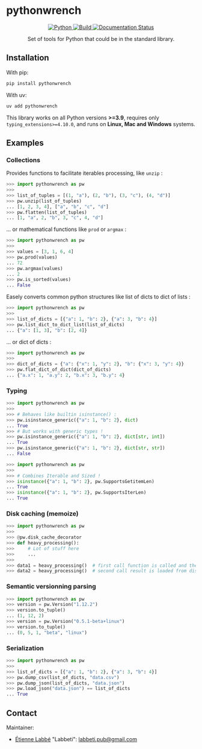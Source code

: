 # pythonwrench

<center>

<a href="https://www.python.org/">
    <img alt="Python" src="https://img.shields.io/badge/-Python 3.9+-blue?style=for-the-badge&logo=python&logoColor=white">
</a>
<a href="https://github.com/Labbeti/pythonwrench/actions">
    <img alt="Build" src="https://img.shields.io/github/actions/workflow/status/Labbeti/pythonwrench/test.yaml?branch=main&style=for-the-badge&logo=github">
</a>
<a href='https://pythonwrench.readthedocs.io/en/stable/?badge=stable'>
    <img src='https://readthedocs.org/projects/pythonwrench/badge/?version=stable&style=for-the-badge' alt='Documentation Status' />
</a>

Set of tools for Python that could be in the standard library.

</center>


## Installation

With pip:
```bash
pip install pythonwrench
```

With uv:
```bash
uv add pythonwrench
```

This library works on all Python versions **>=3.9**, requires only `typing_extensions>=4.10.0`, and runs on **Linux, Mac and Windows** systems.

## Examples

### Collections

Provides functions to facilitate iterables processing, like `unzip` :

```python
>>> import pythonwrench as pw
>>>
>>> list_of_tuples = [(1, "a"), (2, "b"), (3, "c"), (4, "d")]
>>> pw.unzip(list_of_tuples)
... [1, 2, 3, 4], ["a", "b", "c", "d"]
>>> pw.flatten(list_of_tuples)
... [1, "a", 2, "b", 3, "c", 4, "d"]
```

... or mathematical functions like `prod` or `argmax` :

```python
>>> import pythonwrench as pw
>>>
>>> values = [3, 1, 6, 4]
>>> pw.prod(values)
... 72
>>> pw.argmax(values)
... 2
>>> pw.is_sorted(values)
... False
```

Easely converts common python structures like list of dicts to dict of lists :

```python
>>> import pythonwrench as pw
>>>
>>> list_of_dicts = [{"a": 1, "b": 2}, {"a": 3, "b": 4}]
>>> pw.list_dict_to_dict_list(list_of_dicts)
... {"a": [1, 3], "b": [2, 4]}
```

... or dict of dicts :
```python
>>> import pythonwrench as pw
>>>
>>> dict_of_dicts = {"a": {"x": 1, "y": 2}, "b": {"x": 3, "y": 4}}
>>> pw.flat_dict_of_dict(dict_of_dicts)
... {"a.x": 1, "a.y": 2, "b.x": 3, "b.y": 4}
```

### Typing

```python
>>> import pythonwrench as pw
>>>
>>> # Behaves like builtin isinstance() :
>>> pw.isinstance_generic({"a": 1, "b": 2}, dict)
... True
>>> # But works with generic types !
>>> pw.isinstance_generic({"a": 1, "b": 2}, dict[str, int])
... True
>>> pw.isinstance_generic({"a": 1, "b": 2}, dict[str, str])
... False
```

```python
>>> import pythonwrench as pw
>>>
>>> # Combines Iterable and Sized !
>>> isinstance({"a": 1, "b": 2}, pw.SupportsGetitemLen)
... True
>>> isinstance({"a": 1, "b": 2}, pw.SupportsIterLen)
... True
```

### Disk caching (memoize)

```python
>>> import pythonwrench as pw
>>>
>>> @pw.disk_cache_decorator
>>> def heavy_processing():
>>>     # Lot of stuff here
>>>     ...
>>>
>>> data1 = heavy_processing()  # first call function is called and the result is stored on disk
>>> data2 = heavy_processing()  # second call result is loaded from disk directly
```

### Semantic versionning parsing

```python
>>> import pythonwrench as pw
>>> version = pw.Version("1.12.2")
>>> version.to_tuple()
... (1, 12, 2)
>>> version = pw.Version("0.5.1-beta+linux")
>>> version.to_tuple()
... (0, 5, 1, "beta", "linux")
```

### Serialization

```python
>>> import pythonwrench as pw
>>>
>>> list_of_dicts = [{"a": 1, "b": 2}, {"a": 3, "b": 4}]
>>> pw.dump_csv(list_of_dicts, "data.csv")
>>> pw.dump_json(list_of_dicts, "data.json")
>>> pw.load_json("data.json") == list_of_dicts
... True
```

## Contact
Maintainer:
- [Étienne Labbé](https://labbeti.github.io/) "Labbeti": labbeti.pub@gmail.com
